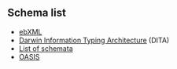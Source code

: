 ##  Schema list

- [ebXML](http://www.ebxml.org/)
- [Darwin Information Typing Architecture](https://en.wikipedia.org/wiki/Darwin_Information_Typing_Architecture) (DITA)
- [List of schemata](http://schemas.liquid-technologies.com/Category/OASIS)
- [OASIS](https://www.oasis-open.org/)
